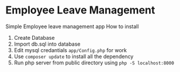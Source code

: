 # Employee Leave Management 
Simple Employee leave management app
How to install
1. Create Database
2. Import db.sql into database
3. Edit mysql credantials `app/Config.php` for work
4. Use `composer update` to install all the dependency 
5. Run php server from public directory using `php -S localhost:8000`